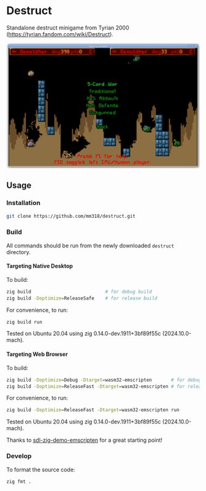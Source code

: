 # Destruct

Standalone destruct minigame from Tyrian 2000 (https://tyrian.fandom.com/wiki/Destruct).

![Destruct game screenshot](doc/screenshot.png "Destruct game screenshot")


## Usage

### Installation
```bash
git clone https://github.com/mm318/destruct.git
```

### Build
All commands should be run from the newly downloaded `destruct` directory.

#### Targeting Native Desktop

To build:
```bash
zig build                           # for debug build
zig build -Doptimize=ReleaseSafe    # for release build
```

For convenience, to run:
```bash
zig build run
```

Tested on Ubuntu 20.04 using zig 0.14.0-dev.1911+3bf89f55c (2024.10.0-mach).

#### Targeting Web Browser

To build:
```bash
zig build -Doptimize=Debug -Dtarget=wasm32-emscripten       # for debug build
zig build -Doptimize=ReleaseFast -Dtarget=wasm32-emscripten # for release build (recommended)
```

For convenience, to run:
```bash
zig build -Doptimize=ReleaseFast -Dtarget=wasm32-emscripten run
```

Tested on Ubuntu 20.04 using zig 0.14.0-dev.1911+3bf89f55c (2024.10.0-mach).

Thanks to [sdl-zig-demo-emscripten](https://github.com/silbinarywolf/sdl-zig-demo-emscripten) for a great starting point!

### Develop

To format the source code:
```bash
zig fmt .
